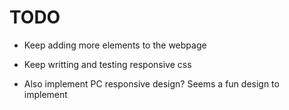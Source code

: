 # TODO

- Keep adding more elements to the webpage

- Keep writting and testing responsive css

- Also implement PC responsive design? Seems a fun design to implement  

